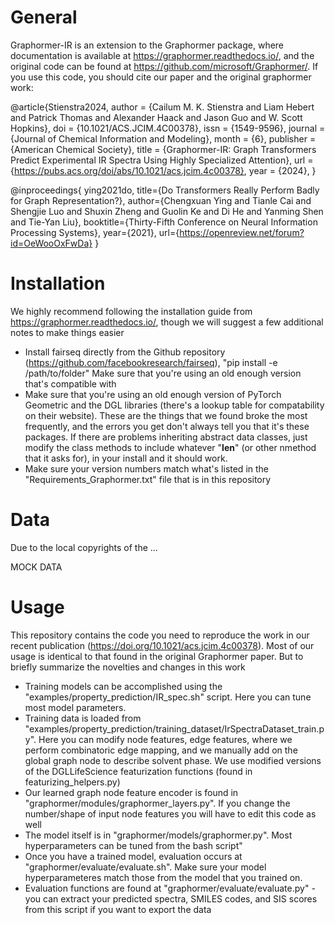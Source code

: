 # General

Graphormer-IR is an extension to the Graphormer package, where documentation is available at https://graphormer.readthedocs.io/, and the original code can be found at https://github.com/microsoft/Graphormer/. If you use this code, you should cite our paper and the original graphormer work:

@article{Stienstra2024,
   author = {Cailum M. K. Stienstra and Liam Hebert and Patrick Thomas and Alexander Haack and Jason Guo and W. Scott Hopkins},
   doi = {10.1021/ACS.JCIM.4C00378},
   issn = {1549-9596},
   journal = {Journal of Chemical Information and Modeling},
   month = {6},
   publisher = {American Chemical Society},
   title = {Graphormer-IR: Graph Transformers Predict Experimental IR Spectra Using Highly Specialized Attention},
   url = {https://pubs.acs.org/doi/abs/10.1021/acs.jcim.4c00378},
   year = {2024},
}

@inproceedings{
ying2021do,
title={Do Transformers Really Perform Badly for Graph Representation?},
author={Chengxuan Ying and Tianle Cai and Shengjie Luo and Shuxin Zheng and Guolin Ke and Di He and Yanming Shen and Tie-Yan Liu},
booktitle={Thirty-Fifth Conference on Neural Information Processing Systems},
year={2021},
url={https://openreview.net/forum?id=OeWooOxFwDa}
}

# Installation
We highly recommend following the installation guide from https://graphormer.readthedocs.io/, though we will suggest a few additional notes to make things easier
- Install fairseq directly from the Github repository (https://github.com/facebookresearch/fairseq), "pip install -e /path/to/folder" Make sure that you're using an old enough version that's compatible with
- Make sure that you're using an old enough version of PyTorch Geometric and the DGL libraries (there's a lookup table for compatability on their website). These are the things that we found broke the most frequently, and the errors you get don't always tell you that it's these packages. If there are problems inheriting abstract data classes, just modify the class methods to include whatever "__len__" (or other nmethod that it asks for), in your install and it should work.
- Make sure your version numbers match what's listed in the "Requirements_Graphormer.txt" file that is in this repository

# Data
Due to the local copyrights of the  ...

MOCK DATA

  
# Usage
This repository contains the code you need to reproduce the work in our recent publication (https://doi.org/10.1021/acs.jcim.4c00378). Most of our usage is identical to that found in the original Graphormer paper. But to briefly summarize the novelties and changes in this work

- Training models can be accomplished using the "examples/property_prediction/IR_spec.sh" script. Here you can tune most model parameters.
- Training data is loaded from  "examples/property_prediction/training_dataset/IrSpectraDataset_train.py". Here you can modify node features, edge features, where we perform combinatoric edge   mapping, and we manually add on the global graph node to describe solvent phase. We use modified versions of the DGLLifeScience featurization functions (found in featurizing_helpers.py)
- Our learned graph node feature encoder is found in "graphormer/modules/graphormer_layers.py". If you change the number/shape of input node features you will have to edit this code as well
- The model itself is in "graphormer/models/graphormer.py". Most hyperparameters can be tuned from the bash script"
- Once you have a trained model, evaluation occurs at "graphormer/evaluate/evaluate.sh". Make sure your model hyperparameteres match those from the model that you trained on. 
- Evaluation functions are found at "graphormer/evaluate/evaluate.py" - you can extract your predicted spectra, SMILES codes, and SIS scores from this script if you want to export the data






